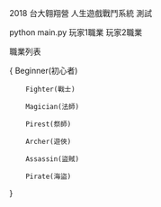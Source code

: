 2018 台大翱翔營 人生遊戲戰鬥系統 測試


python main.py 玩家1職業 玩家2職業

職業列表

{
        Beginner(初心者)
        
        Fighter(戰士)
        
        Magician(法師)
        
        Pirest(祭師)
        
        Archer(遊俠)
        
        Assassin(盜賊)
        
        Pirate(海盜)  
}


